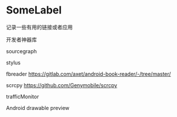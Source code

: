 # SomeLabel
记录一些有用的链接或者应用

开发者神器库

sourcegraph

stylus

fbreader https://gitlab.com/axet/android-book-reader/-/tree/master/

scrcpy https://github.com/Genymobile/scrcpy

trafficMonitor 

Android drawable preview
